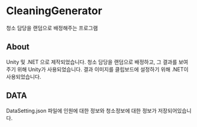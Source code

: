 # CleaningGenerator
청소 담당을 랜덤으로 배정해주는 프로그램

## About
Unity 및 .NET 으로 제작되었습니다.
청소 담당을 랜덤으로 배정하고, 그 결과를 보여주기 위해 Unity가 사용되었습니다.
결과 이미지를 클립보드에 설정하기 위해 .NET이 사용되었습니다.

## DATA
DataSetting.json 파일에 인원에 대한 정보와 청소정보에 대한 정보가 저장되어있습니다. 

